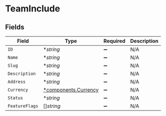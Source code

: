 # TeamInclude


## Fields

| Field                                                       | Type                                                        | Required                                                    | Description                                                 |
| ----------------------------------------------------------- | ----------------------------------------------------------- | ----------------------------------------------------------- | ----------------------------------------------------------- |
| `ID`                                                        | **string*                                                   | :heavy_minus_sign:                                          | N/A                                                         |
| `Name`                                                      | **string*                                                   | :heavy_minus_sign:                                          | N/A                                                         |
| `Slug`                                                      | **string*                                                   | :heavy_minus_sign:                                          | N/A                                                         |
| `Description`                                               | **string*                                                   | :heavy_minus_sign:                                          | N/A                                                         |
| `Address`                                                   | **string*                                                   | :heavy_minus_sign:                                          | N/A                                                         |
| `Currency`                                                  | [*components.Currency](../../models/components/currency.md) | :heavy_minus_sign:                                          | N/A                                                         |
| `Status`                                                    | **string*                                                   | :heavy_minus_sign:                                          | N/A                                                         |
| `FeatureFlags`                                              | []*string*                                                  | :heavy_minus_sign:                                          | N/A                                                         |